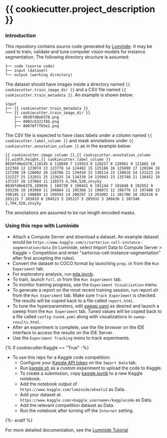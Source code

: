 # {{ cookiecutter.project_description }}

### Introduction
This repository contains source code generated by [Luminide](https://luminide.com). It may be used to train, validate and tune computer vision models for instance segmentation. The following directory structure is assumed:
```
├── code (source code)
├── input (dataset)
└── output (working directory)
```

The dataset should have images inside a directory named `{{ cookiecutter.train_image_dir }}` and a CSV file named `{{ cookiecutter.train_metadata }}`. An example is shown below:

```
input
├── {{ cookiecutter.train_metadata }}
└── {{ cookiecutter.train_image_dir }}
    ├── 0030fd0e6378.png
    ├── 8002cb321f8b.png
    ├── 80070f7fb5e2.png
```

The CSV file is expected to have class labels under a column named `{{ cookiecutter.label_column }}` and mask annotations under `{{ cookiecutter.annotation_column }}` as in the example below:

```
{{ cookiecutter.image_column }},{{ cookiecutter.annotation_column }},width,height,{{ cookiecutter.label_column }}
0030fd0e6378,118145 6 118849 7 119553 8 120257 8 120961 9 121665 10 122369 12 123074 13 123778 14 124482 15 125186 16 125890 17 126594 18 127298 19 128002 20 128706 21 129410 22 130114 23 130818 24 131523 24 132227 25 132931 25 133635 24 134339 24 135043 23 135748 21 136452 19 137157 16 137864 11 138573 4,704,520,shsy5y
0030fd0e6378,189036 1 189739 3 190441 6 191144 7 191848 8 192552 9 193256 10 193960 11 194664 11 195368 12 196072 12 196776 13 197480 13 198185 13 198889 13 199593 14 200297 13 201002 11 201706 10 202410 9 203115 7 203819 6 204523 5 205227 5 205932 3 206636 2 207340 1,704,520,shsy5y
```

The annotations are assumed to be run length encoded masks.

### Using this repo with Luminide
- Attach a Compute Server and download a dataset. An example dataset would be `https://www.kaggle.com/c/sartorius-cell-instance-segmentation/data` (in Luminide, select Import Data to Compute Server > Kaggle > Competition and enter "sartorius-cell-instance-segmentation" after first accepting the rules).
- Convert the dataset to COCO format by launching `prep.sh` from the `Run Experiment` tab.
- For exploratory analysis, run [eda.ipynb](eda.ipynb).
- To train, launch `full.sh` from the `Run Experiment` tab.
- To monitor training progress, use the `Experiment Visualization` menu.
- To generate a report on the most recent training session, run report.sh from the `Run Experiment` tab. Make sure `Track Experiment` is checked. The results will be copied back to a file called `report.html`.
- To tune the hyperparameters, edit [sweep.yaml](sweep.yaml) as desired and launch a sweep from the `Run Experiment` tab. Tuned values will be copied back to a file called `config-tuned.yaml` along with visualizations in `sweep-results.html`.
- After an experiment is complete, use the file browser on the IDE interface to access the results on the IDE Server.
- Use the `Experiment Tracking` menu to track experiments.

{% if cookiecutter.Kaggle == "True" -%}
- To use this repo for a Kaggle code competition:
    - Configure your [Kaggle API token](https://github.com/Kaggle/kaggle-api) on the `Import Data` tab.
    - Run [kaggle.sh](kaggle.sh) as a custom experiment to upload the code to Kaggle.
    - To create a submission, copy [kaggle.ipynb](kaggle.ipynb) to a new Kaggle notebook.
    - Add the notebook output of `https://www.kaggle.com/luminide/wheels2` as Data.
    - Add your dataset at `https://www.kaggle.com/<kaggle_username>/kagglecode` as Data.
    - Add the relevant competition dataset as Data.
    - Run the notebook after turning off the `Internet` setting.

{%- endif %}


For more detailed documentation, see the [Luminide Tutorial](https://docs.luminide.com/docs/tutorial)
